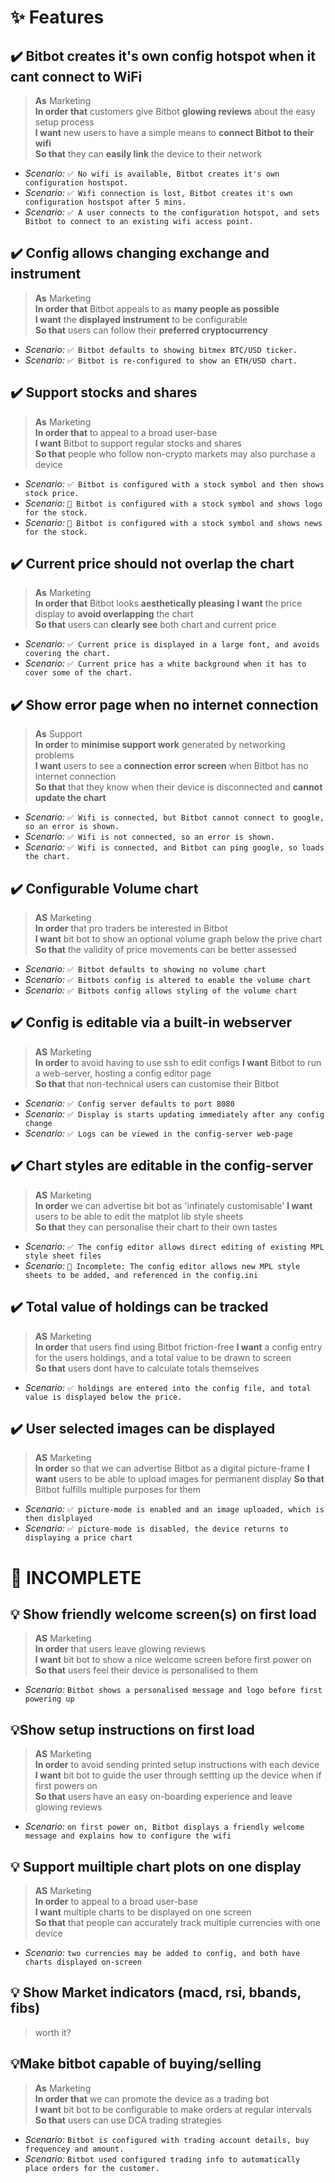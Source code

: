 # ✨ Features

## ✔️ Bitbot creates it's own config hotspot when it cant connect to WiFi
>**As** Marketing  
**In order that** customers give Bitbot **glowing reviews** about the easy setup process  
>**I want** new users to have a simple means to **connect Bitbot to their wifi**  
**So that** they can **easily link** the device to their network  
 - *Scenario:* `✅ No wifi is available, Bitbot creates it's own configuration hostspot.`  
 - *Scenario:* `✅ Wifi connection is lost, Bitbot creates it's own configuration hostspot after 5 mins.`
 - *Scenario:* `✅ A user connects to the configuration hotspot, and sets Bitbot to connect to an existing wifi access point.`

## ✔️ Config allows changing exchange and instrument
>**As** Marketing  
**In order that** Bitbot appeals to as **many people as possible**  
**I want** the **displayed instrument** to be configurable  
**So that** users can follow their **preferred cryptocurrency**
 - *Scenario:* `✅ Bitbot defaults to showing bitmex BTC/USD ticker.`
 - *Scenario:* `✅ Bitbot is re-configured to show an ETH/USD chart.`

## ✔️ Support stocks and shares 
>**As** Marketing  
**In order that** to appeal to a broad user-base   
**I want** Bitbot to support regular stocks and shares  
**So that** people who follow non-crypto markets may also purchase a device  
 - *Scenario:* `✅ Bitbot is configured with a stock symbol and then shows stock price.`
 - *Scenario:* `🚧 Bitbot is configured with a stock symbol and shows logo for the stock.`
 - *Scenario:* `🚧 Bitbot is configured with a stock symbol and shows news for the stock.`

## ✔️ Current price should not overlap the chart
>**As** Marketing  
**In order that** Bitbot looks **aesthetically pleasing** 
**I want** the price display to **avoid overlapping** the chart  
**So that** users can **clearly see** both chart and current price
 - *Scenario:* `✅ Current price is displayed in a large font, and avoids covering the chart.`
 - *Scenario:* `✅ Current price has a white background when it has to cover some of the chart.`

## ✔️ Show error page when no internet connection
>**As** Support  
**In order** to **minimise support work** generated by networking problems  
**I want** users to see a **connection error screen** when Bitbot has no internet connection  
**So that** that they know when their device is disconnected and **cannot update the chart**  
 - *Scenario:* `✅ Wifi is connected, but Bitbot cannot connect to google, so an error is shown.`
 - *Scenario:* `✅ Wifi is not connected, so an error is shown.`
 - *Scenario:* `✅ Wifi is connected, and Bitbot can ping google, so loads the chart.`

## ✔️ Configurable Volume chart
>**AS** Marketing  
**In order** that pro traders be interested in Bitbot  
**I want** bit bot to show an optional volume graph below the prive chart  
**So that**  the validity of price movements can be better assessed
 - *Scenario:* `✅ Bitbot defaults to showing no volume chart`
 - *Scenario:* `✅ Bitbots config is altered to enable the volume chart`
 - *Scenario:* `✅ Bitbots config allows styling of the volume chart`

## ✔️ Config is editable via a built-in webserver
>**AS** Marketing  
**In order** to avoid having to use ssh to edit configs
**I want** Bitbot to run a web-server, hosting a config editor page  
**So that** that non-technical users can customise their Bitbot
 - *Scenario:* `✅ Config server defaults to port 8080`
 - *Scenario:* `✅ Display is starts updating immediately after any config change`
 - *Scenario:* `✅ Logs can be viewed in the config-server web-page`

## ✔️ Chart styles are editable in the config-server
>**AS** Marketing  
**In order** we can advertise bit bot as 'infinately customisable' 
**I want** users to be able to edit the matplot lib style sheets  
**So that** they can personalise their chart to their own tastes
 - *Scenario:* `✅ The config editor allows direct editing of existing MPL style sheet files`
 - *Scenario:* `🚧 Incomplete: The config editor allows new MPL style sheets to be added, and referenced in the config.ini`

## ✔️ Total value of holdings can be tracked   
>**AS** Marketing  
**In order** that users find using Bitbot friction-free
**I want** a config entry for the users holdings, and a total value to be drawn to screen  
**So that** users dont have to calculate totals themselves
 - *Scenario:* `✅ holdings are entered into the config file, and total value is displayed below the price.`
 
## ✔️ User selected images can be displayed 
>**AS** Marketing  
**In order** so that we can advertise Bitbot as a digital picture-frame
**I want** users to be able to upload images for permanent display
**So that** Bitbot fulfills multiple purposes for them 
 - *Scenario:* `✅ picture-mode is enabled and an image uploaded, which is then dislplayed`
 - *Scenario:* `✅ picture-mode is disabled, the device returns to displaying a price chart`

# 🚧 INCOMPLETE

## 💡 Show friendly welcome screen(s) on first load
>**AS** Marketing  
**In order** that users leave glowing reviews  
**I want** bit bot to show a nice welcome screen before first power on  
**So that** users feel their device is personalised to them  
 - *Scenario:* `Bitbot shows a personalised message and logo before first powering up`
 
## 💡Show setup instructions on first load
>**AS** Marketing  
**In order** to avoid sending printed setup instructions with each device  
**I want** bit bot to guide the user through settting up the device when if first powers on  
**So that** users have an easy on-boarding experience and leave glowing reviews  
 - *Scenario:* `on first power on, Bitbot displays a friendly welcome message and explains how to configure the wifi`

## 💡 Support muiltiple chart plots on one display
>**AS** Marketing  
**In order** to appeal to a broad user-base  
**I want** multiple charts to be displayed on one screen  
**So that** that people can accurately track multiple currencies with one device
 - *Scenario:* `two currencies may be added to config, and both have charts displayed on-screen`

## 💡 Show Market indicators (macd, rsi, bbands, fibs)
> worth it?

## 💡Make bitbot capable of buying/selling 
>**As** Marketing  
**In order that** we can promote the device as a trading bot  
**I want** bit bot to be configurable to make orders at regular intervals  
**So that** users can use DCA trading strategies  
 - *Scenario:* `Bitbot is configured with trading account details, buy frequencey and amount.`
 - *Scenario:* `Bitbot used configured trading info to automatically place orders for the customer.`
